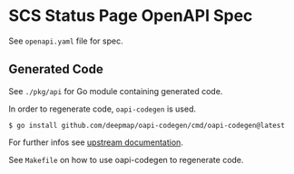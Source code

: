 # SCS Status Page OpenAPI Spec

See `openapi.yaml` file for spec.

## Generated Code

See `./pkg/api` for Go module containing generated code.

In order to regenerate code, `oapi-codegen` is used.

```
$ go install github.com/deepmap/oapi-codegen/cmd/oapi-codegen@latest
```

For further infos see [upstream documentation](https://github.com/deepmap/oapi-codegen).

See `Makefile` on how to use oapi-codegen to regenerate code.
